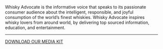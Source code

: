 Whisky Advocate is the informative voice that speaks to its passionate consumer audience about the intelligent, responsible, and joyful consumption of the world’s finest whiskies. Whisky Advocate inspires whisky lovers from around world, by delivering top sourced information, education, and entertainment.

<hr class="g-width-30x g-brd-primary g-my-40">

<a href="/images/pdf/WAMediaKit_2019.pdf" class="btn btn-md u-btn-outline-primary g-brd-2 g-rounded-10">DOWNLOAD OUR MEDIA KIT</a>
